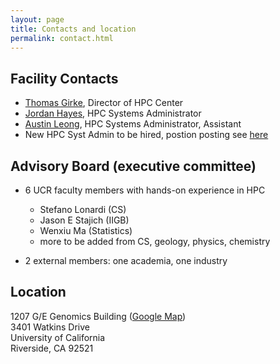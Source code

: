 ```yaml
---
layout: page
title: Contacts and location
permalink: contact.html
---
```


## Facility Contacts

* [Thomas Girke](http://girke.bioinformatics.ucr.edu), Director of HPC Center
* [Jordan Hayes](mailto:jordan.hayes@ucr.edu), HPC Systems Administrator
* [Austin Leong](mailto:aleon008@ucr.edu), HPC Systems Administrator, Assistant
* New HPC Syst Admin to be hired, postion posting see [here](https://goo.gl/tngqC1)

## Advisory Board (executive committee)

* 6 UCR faculty members with hands-on experience in HPC
    * Stefano Lonardi (CS)
    * Jason E Stajich (IIGB)
    * Wenxiu Ma (Statistics)
    * more to be added from CS, geology, physics, chemistry

* 2 external members: one academia, one industry 

## Location

1207 G/E Genomics Building ([Google Map](https://goo.gl/OVKyxv))  
3401 Watkins Drive  
University of California  
Riverside, CA 92521  

